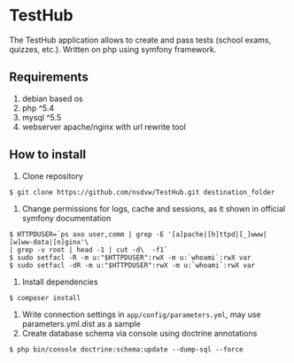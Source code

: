 # TestHub

The TestHub application allows to create and pass tests (school exams, quizzes, etc.).
Written on php using symfony framework.

## Requirements
1. debian based os
1. php ^5.4
1. mysql ^5.5
1. webserver apache/nginx with url rewrite tool

## How to install

1. Clone repository
```
$ git clone https://github.com/nsdvw/TestHub.git destination_folder
```
1. Change permissions for logs, cache and sessions, as it shown in official symfony
documentation
```
$ HTTPDUSER=`ps axo user,comm | grep -E '[a]pache|[h]ttpd|[_]www|[w]ww-data|[n]ginx'\
| grep -v root | head -1 | cut -d\  -f1`
$ sudo setfacl -R -m u:"$HTTPDUSER":rwX -m u:`whoami`:rwX var
$ sudo setfacl -dR -m u:"$HTTPDUSER":rwX -m u:`whoami`:rwX var
```
1. Install dependencies
```
$ composer install
```
1. Write connection settings in `app/config/parameters.yml`, may use
parameters.yml.dist as a sample
1. Create database schema via console using doctrine annotations
```
$ php bin/console doctrine:schema:update --dump-sql --force
```
